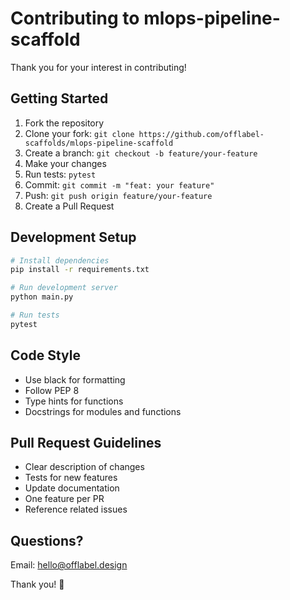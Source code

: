 # Contributing to mlops-pipeline-scaffold

Thank you for your interest in contributing!

## Getting Started

1. Fork the repository
2. Clone your fork: `git clone https://github.com/offlabel-scaffolds/mlops-pipeline-scaffold`
3. Create a branch: `git checkout -b feature/your-feature`
4. Make your changes
5. Run tests: `pytest`
6. Commit: `git commit -m "feat: your feature"`
7. Push: `git push origin feature/your-feature`
8. Create a Pull Request

## Development Setup

```bash
# Install dependencies
pip install -r requirements.txt

# Run development server
python main.py

# Run tests
pytest
```

## Code Style

- Use black for formatting
- Follow PEP 8
- Type hints for functions
- Docstrings for modules and functions

## Pull Request Guidelines

- Clear description of changes
- Tests for new features
- Update documentation
- One feature per PR
- Reference related issues

## Questions?

Email: hello@offlabel.design

Thank you! 🙏
